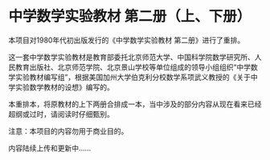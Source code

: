 # 中学数学实验教材 第二册（上、下册）

本项目对1980年代初出版发行的《中学数学实验教材 第二册》进行了重排。

这一套中学数学实验教材是教育部委托北京师范大学、中国科学院数学研究所、人民教育出版社、北京师范学院、北京景山学校等单位组成的领导小组组织“中学数学实验教材编写组”，根据美国加州大学伯克利分校数学系项武义教授的《关于中学实验数学教材的设想》编写的。

本重排本，将原教材的上下两册合排成一本，当中涉及的部分内容从现在看来已经超纲或过时，请阅读时仔细甄别。

注意：本项目的内容勿用于商业目的。

内容陆续上传和更新中……
